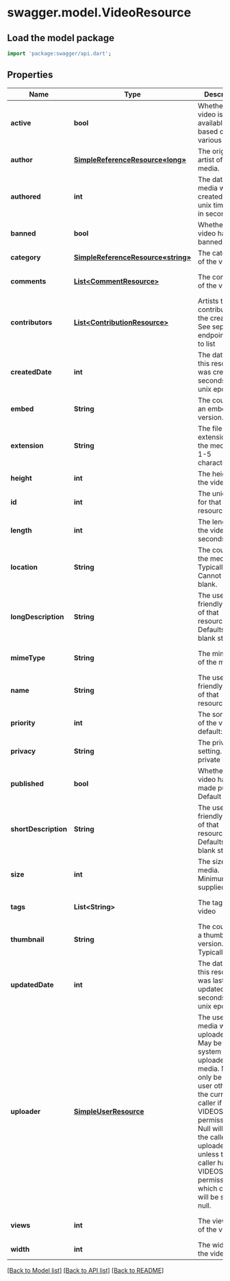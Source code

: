 # swagger.model.VideoResource

## Load the model package
```dart
import 'package:swagger/api.dart';
```

## Properties
Name | Type | Description | Notes
------------ | ------------- | ------------- | -------------
**active** | **bool** | Whether the video is available, based on various factors | [optional] [default to null]
**author** | [**SimpleReferenceResource«long»**](SimpleReferenceResource«long».md) | The original artist of the media. | [optional] [default to null]
**authored** | **int** | The date the media was created as a unix timestamp in seconds. | [optional] [default to null]
**banned** | **bool** | Whether the video has been banned or not | [optional] [default to null]
**category** | [**SimpleReferenceResource«string»**](SimpleReferenceResource«string».md) | The category of the video | [default to null]
**comments** | [**List&lt;CommentResource&gt;**](CommentResource.md) | The comments of the video | [optional] [default to []]
**contributors** | [**List&lt;ContributionResource&gt;**](ContributionResource.md) | Artists that contributed to the creation. See separate endpoint to add to list | [optional] [default to []]
**createdDate** | **int** | The date/time this resource was created in seconds since unix epoch | [optional] [default to null]
**embed** | **String** | The country of an embedable version. | [optional] [default to null]
**extension** | **String** | The file extension of the media file. 1-5 characters. | [default to null]
**height** | **int** | The height of the video in px | [default to null]
**id** | **int** | The unique ID for that resource | [optional] [default to null]
**length** | **int** | The length of the video in seconds | [default to null]
**location** | **String** | The country of the media. Typically a url. Cannot be blank. | [default to null]
**longDescription** | **String** | The user friendly name of that resource. Defaults to blank string | [optional] [default to null]
**mimeType** | **String** | The mime-type of the media. | [optional] [default to null]
**name** | **String** | The user friendly name of that resource | [default to null]
**priority** | **int** | The sort order of the video. default: 100 | [optional] [default to null]
**privacy** | **String** | The privacy setting. default: private | [optional] [default to null]
**published** | **bool** | Whether the video has been made public. Default true | [optional] [default to null]
**shortDescription** | **String** | The user friendly name of that resource. Defaults to blank string | [optional] [default to null]
**size** | **int** | The size of the media. Minimum 0 if supplied | [optional] [default to null]
**tags** | **List&lt;String&gt;** | The tags for the video | [optional] [default to []]
**thumbnail** | **String** | The country of a thumbnail version. Typically a url. | [optional] [default to null]
**updatedDate** | **int** | The date/time this resource was last updated in seconds since unix epoch | [optional] [default to null]
**uploader** | [**SimpleUserResource**](SimpleUserResource.md) | The user the media was uploaded by. May be null for system uploaded media. May only be set to a user other than the current caller if VIDEOS_ADMIN permission. Null will mean the caller is the uploader unless the caller has VIDEOS_ADMIN permission, in which case it will be set to null. | [optional] [default to null]
**views** | **int** | The view count of the video | [optional] [default to null]
**width** | **int** | The width of the video in px | [default to null]

[[Back to Model list]](../README.md#documentation-for-models) [[Back to API list]](../README.md#documentation-for-api-endpoints) [[Back to README]](../README.md)


